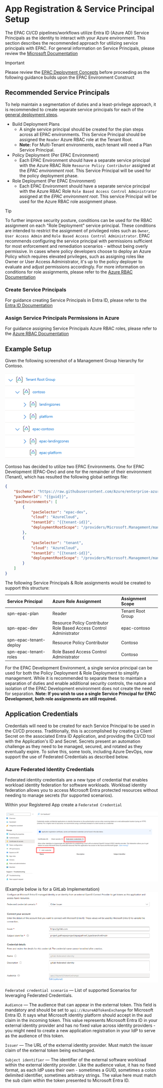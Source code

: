 # App Registration & Service Principal Setup

The EPAC CI/CD pipelines/workflows utilize Entra ID (Azure AD) Service Principals as the identity to interact with your Azure environment. This section describes the recommended approach for utilizing service principals with EPAC. For general information on Service Principals, please review the [Microsoft Documentation](https://learn.microsoft.com/en-us/entra/identity-platform/app-objects-and-service-principals?tabs=browser)

> [!IMPORTANT]
> Please review the [EPAC Deployment Concepts](start-implementing.md/#epac-concepts-and-environments) before proceeding as the following guidance builds upon the EPAC Environment Construct

## Recommended Service Principals

To help maintain a segmentation of duties and a least-privilege approach, it is recommended to create separate service principals for each of the [general deployment steps](ci-cd-overview.md/#general-deployment-flow).

- Build Deployment Plans
    - A single service principal should be created for the plan steps across all EPAC environments. This Service Principal should be assigned the `Reader` Azure RBAC role at the Tenant Root.
    - **Note:** For Multi-Tenant environments, each tenant will need a Plan Service Principal.
- Policy Deployment (Per EPAC Environment)
    - Each EPAC Environment should have a separate service principal with the Azure RBAC Role `Resource Policy Contributor` assigned at the *EPAC environment root*. This Service Principal will be used for the policy deployment phase.
- Role Deployment (Per EPAC Environment)
    - Each EPAC Environment should have a separate service principal with the Azure RBAC Role `Role Based Access Control Administrator` assigned at the *EPAC environment root*. This service Principal will be used for the Azure RBAC role assignment phase.

> [!TIP]
> To further improve security posture, conditions can be used for the RBAC assignment on each "Role Deployment" service principal. These conditions are intended to restrict the assignment of privileged roles such as `Owner`, `User Access Admin` and `Role Based Access Control Administrator`. EPAC recommends configuring the service principal with permissions sufficient for most enforcement and remediation scenarios - without being overly permissive. In cases where policy developers choose to deploy an Azure Policy which requires elevated privileges, such as assigning roles like Owner or User Access Administrator, it's up to the policy deployer to evaluate and adjust permissions accordingly. For more information on conditions for role assignments, please refer to the [Azure RBAC Documentation](https://learn.microsoft.com/en-us/azure/role-based-access-control/conditions-format)

### Create Service Principals

For guidance creating Service Principals in Entra ID, please refer to the [Entra ID Documentation](https://learn.microsoft.com/en-us/entra/identity-platform/howto-create-service-principal-portal#register-an-application-with-microsoft-entra-id-and-create-a-service-principal)

### Assign Service Principals Permissions in Azure

For guidance assigning Service Principals Azure RBAC roles, please refer to the [Azure RBAC Documentation](https://learn.microsoft.com/en-us/entra/identity-platform/howto-create-service-principal-portal#assign-a-role-to-the-application)

## Example Setup
Given the following screenshot of a Management Group hierarchy for Contoso.

![Management Group hierarchy](Images/ci-cd-mg.png)

Contoso has decided to utilize two EPAC Environments. One for EPAC Development (EPAC-Dev) and one for the remainder of their environment (Tenant), which has resulted the following global settings file:

```json
{
    "$schema": "https://raw.githubusercontent.com/Azure/enterprise-azure-policy-as-code/main/Schemas/global-settings-schema.json",
    "pacOwnerId": "{{guid}}",
    "pacEnvironments": [
        {
            "pacSelector": "epac-dev",
            "cloud": "AzureCloud",
            "tenantId": "{{tenant-id}}",
            "deploymentRootScope": "/providers/Microsoft.Management/managementGroups/epac-contoso"
        },
        {
            "pacSelector": "tenant",
            "cloud": "AzureCloud",
            "tenantId": "{{tenant-id}}",
            "deploymentRootScope": "/providers/Microsoft.Management/managementGroups/contoso"
        }
    ]
}
``` 

The following Service Principals & Role assignments would be created to support this structure:

| Service Principal | Azure Role Assignment | Assignment Scope |
| :--- | :--- | :--- |
| spn-epac-plan | Reader | Tenant Root Group |
| spn-epac-dev | Resource Policy Contributor <br> Role Based Access Control Administrator | epac-contoso |
| spn-epac-tenant-deploy | Resource Policy Contributor | Contoso |
| spn-epac-tenant-roles | Role Based Access Control Administrator | Contoso |

For the EPAC Development Environment, a single service principal can be used for both the Policy Deployment & Role Deployment to simplify management. While it is recommended to separate these to maintain a separation of duties and enable additional security controls, the nature and isolation of the EPAC Development environment does not create the need for separation. **Note: If you wish to use a single Service Principal for EPAC Development, both role assignments are still required.**

## Application Credentials

Credentials will need to be created for each Service Principal to be used in the CI/CD process. Traditionally, this is accomplished by creating a Client Secret on the associated Entra ID Application, and providing the CI/CD tool with the Application's ID and Secret. Secrets present an automation challenge as they need to be managed, secured, and rotated as they eventually expire. To solve this, some tools, including Azure DevOps, now support the use of Federated Credentials as described below.

### Azure Federated Identity Credentials

Federated identity credentials are a new type of credential that enables workload identity federation for software workloads. Workload identity federation allows you to access Microsoft Entra protected resources without needing to manage secrets (for supported scenarios).

Within your Registered App create a `Federated Credential`


![App Registration 30](Images/ci-cd-app-registrations-federated-credentials.png)


(Example below is for a GitLab Implementation)
![App Registration 30](Images/ci-cd-app-registrations-federated-credentials-configs.png)

`Federated credential scenario` — List of supported Scenarios for leveraging Federated Credentials. 

`Audience` — The audience that can appear in the external token. This field is mandatory and should be set to `api://AzureADTokenExchange` for Microsoft Entra ID. It says what Microsoft identity platform should accept in the aud claim in the incoming token. This value represents Microsoft Entra ID in your external identity provider and has no fixed value across identity providers - you might need to create a new application registration in your IdP to serve as the audience of this token.

`Issuer` — The URL of the external identity provider. Must match the issuer claim of the external token being exchanged.

`Subject identifier` — The identifier of the external software workload within the external identity provider. Like the audience value, it has no fixed format, as each IdP uses their own - sometimes a GUID, sometimes a colon delimited identifier, sometimes arbitrary strings. The value here must match the sub claim within the token presented to Microsoft Entra ID.
